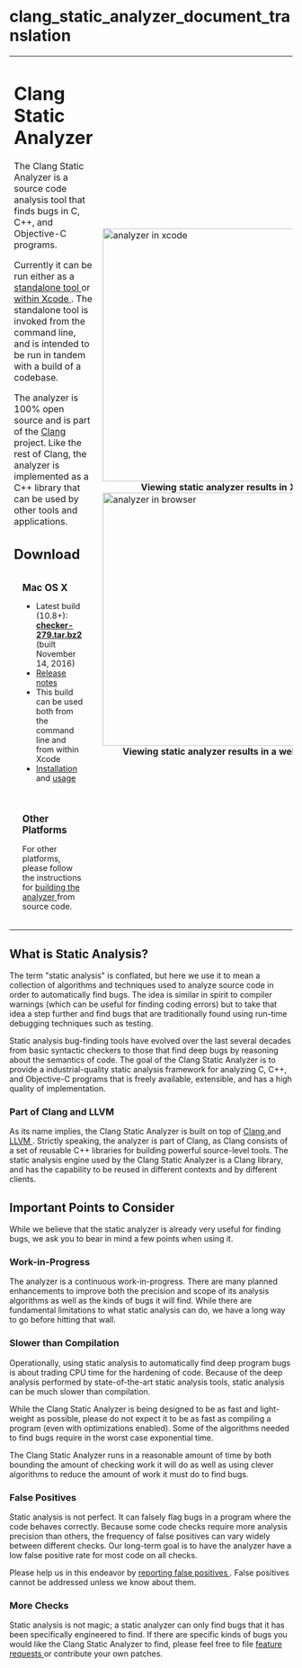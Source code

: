 # clang_static_analyzer_document_translation





<div id="content">
    <table style="margin-top:0px" width="100%" border="0" cellpadding="0px"
    cellspacing="0">
        <tbody>
            <tr>
                <td>
                    <h1>
                        Clang Static Analyzer
                    </h1>
                    <p>
                        The Clang Static Analyzer is a source code analysis tool that finds bugs
                        in C, C++, and Objective-C programs.
                    </p>
                    <p>
                        Currently it can be run either as a
                        <a href="scan-build.html">
                            standalone tool
                        </a>
                        or
                        <a href="xcode.html">
                            within Xcode
                        </a>
                        . The standalone tool is invoked from the command line, and is intended
                        to be run in tandem with a build of a codebase.
                    </p>
                    <p>
                        The analyzer is 100% open source and is part of the
                        <a href="http://clang.llvm.org">
                            Clang
                        </a>
                        project. Like the rest of Clang, the analyzer is implemented as a C++
                        library that can be used by other tools and applications.
                    </p>
                    <h2>
                        Download
                    </h2>
                    <div style="padding:0px; font-size: 90%">
                        <b class="spiffy">
                            <b class="spiffy1">
                                <b>
                                </b>
                            </b>
                            <b class="spiffy2">
                                <b>
                                </b>
                            </b>
                            <b class="spiffy3">
                            </b>
                            <b class="spiffy4">
                            </b>
                            <b class="spiffy5">
                            </b>
                        </b>
                        <div class="spiffyfg">
                            <div style="padding:15px">
                                <h3 style="margin:0px;padding:0px">
                                    Mac OS X
                                </h3>
                                <ul>
                                    <li>
                                        Latest build (10.8+):
                                        <br>
                                        <b>
                                            <a href="downloads/checker-279.tar.bz2">
                                                checker-279.tar.bz2
                                            </a>
                                        </b>
                                        (built November 14, 2016)
                                    </li>
                                    <li>
                                        <a href="/release_notes.html">
                                            Release notes
                                        </a>
                                    </li>
                                    <li>
                                        This build can be used both from the command line and from within Xcode
                                    </li>
                                    <li>
                                        <a href="/installation.html">
                                            Installation
                                        </a>
                                        and
                                        <a href="/scan-build.html">
                                            usage
                                        </a>
                                    </li>
                                </ul>
                            </div>
                        </div>
                        <b class="spiffy">
                            <b class="spiffy5">
                            </b>
                            <b class="spiffy4">
                            </b>
                            <b class="spiffy3">
                            </b>
                            <b class="spiffy2">
                                <b>
                                </b>
                            </b>
                            <b class="spiffy1">
                                <b>
                                </b>
                            </b>
                        </b>
                    </div>
                    <div style="padding:0; margin-top:10px; font-size: 90%">
                        <b class="spiffy">
                            <b class="spiffy1">
                                <b>
                                </b>
                            </b>
                            <b class="spiffy2">
                                <b>
                                </b>
                            </b>
                            <b class="spiffy3">
                            </b>
                            <b class="spiffy4">
                            </b>
                            <b class="spiffy5">
                            </b>
                        </b>
                        <div class="spiffyfg">
                            <div style="padding:15px">
                                <h3 style="margin:0px;padding:0px">
                                    Other Platforms
                                </h3>
                                <p>
                                    For other platforms, please follow the instructions for
                                    <a href="/installation#OtherPlatforms">
                                        building the analyzer
                                    </a>
                                    from source code.
                                </p>
                                <p>
                                </p>
                            </div>
                        </div>
                        <b class="spiffy">
                            <b class="spiffy5">
                            </b>
                            <b class="spiffy4">
                            </b>
                            <b class="spiffy3">
                            </b>
                            <b class="spiffy2">
                                <b>
                                </b>
                            </b>
                            <b class="spiffy1">
                                <b>
                                </b>
                            </b>
                        </b>
                    </div>
                </td>
                <td style="padding-left:10px">
                    <a href="images/analyzer_xcode.png">
                        <img src="images/analyzer_xcode.png" width="450" alt="analyzer in xcode">
                    </a>
                    <div style="text-align:center">
                        <b>
                            Viewing static analyzer results in Xcode
                        </b>
                    </div>
                    <a href="images/analyzer_html.png">
                        <img src="images/analyzer_html.png" width="450" alt="analyzer in browser">
                    </a>
                    <div style="text-align:center">
                        <b>
                            Viewing static analyzer results in a web browser
                        </b>
                    </div>
                </td>
            </tr>
        </tbody>
    </table>
    <h2 id="StaticAnalysis">
        What is Static Analysis?
    </h2>
    <p>
        The term "static analysis" is conflated, but here we use it to mean a
        collection of algorithms and techniques used to analyze source code in
        order to automatically find bugs. The idea is similar in spirit to compiler
        warnings (which can be useful for finding coding errors) but to take that
        idea a step further and find bugs that are traditionally found using run-time
        debugging techniques such as testing.
    </p>
    <p>
        Static analysis bug-finding tools have evolved over the last several decades
        from basic syntactic checkers to those that find deep bugs by reasoning
        about the semantics of code. The goal of the Clang Static Analyzer is to
        provide a industrial-quality static analysis framework for analyzing C,
        C++, and Objective-C programs that is freely available, extensible, and
        has a high quality of implementation.
    </p>
    <h3 id="Clang">
        Part of Clang and LLVM
    </h3>
    <p>
        As its name implies, the Clang Static Analyzer is built on top of
        <a href="http://clang.llvm.org">
            Clang
        </a>
        and
        <a href="http://llvm.org">
            LLVM
        </a>
        . Strictly speaking, the analyzer is part of Clang, as Clang consists
        of a set of reusable C++ libraries for building powerful source-level tools.
        The static analysis engine used by the Clang Static Analyzer is a Clang
        library, and has the capability to be reused in different contexts and
        by different clients.
    </p>
    <h2>
        Important Points to Consider
    </h2>
    <p>
        While we believe that the static analyzer is already very useful for finding
        bugs, we ask you to bear in mind a few points when using it.
    </p>
    <h3>
        Work-in-Progress
    </h3>
    <p>
        The analyzer is a continuous work-in-progress. There are many planned
        enhancements to improve both the precision and scope of its analysis algorithms
        as well as the kinds of bugs it will find. While there are fundamental
        limitations to what static analysis can do, we have a long way to go before
        hitting that wall.
    </p>
    <h3>
        Slower than Compilation
    </h3>
    <p>
        Operationally, using static analysis to automatically find deep program
        bugs is about trading CPU time for the hardening of code. Because of the
        deep analysis performed by state-of-the-art static analysis tools, static
        analysis can be much slower than compilation.
    </p>
    <p>
        While the Clang Static Analyzer is being designed to be as fast and light-weight
        as possible, please do not expect it to be as fast as compiling a program
        (even with optimizations enabled). Some of the algorithms needed to find
        bugs require in the worst case exponential time.
    </p>
    <p>
        The Clang Static Analyzer runs in a reasonable amount of time by both
        bounding the amount of checking work it will do as well as using clever
        algorithms to reduce the amount of work it must do to find bugs.
    </p>
    <h3>
        False Positives
    </h3>
    <p>
        Static analysis is not perfect. It can falsely flag bugs in a program
        where the code behaves correctly. Because some code checks require more
        analysis precision than others, the frequency of false positives can vary
        widely between different checks. Our long-term goal is to have the analyzer
        have a low false positive rate for most code on all checks.
    </p>
    <p>
        Please help us in this endeavor by
        <a href="filing_bugs.html">
            reporting false positives
        </a>
        . False positives cannot be addressed unless we know about them.
    </p>
    <h3>
        More Checks
    </h3>
    <p>
        Static analysis is not magic; a static analyzer can only find bugs that
        it has been specifically engineered to find. If there are specific kinds
        of bugs you would like the Clang Static Analyzer to find, please feel free
        to file
        <a href="filing_bugs.html">
            feature requests
        </a>
        or contribute your own patches.
    </p>
</div>